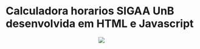 # Calculadora horarios SIGAA UnB desenvolvida em HTML e Javascript
<p align="center"><img src="https://user-images.githubusercontent.com/31783838/128637099-4d43a9cb-3a79-47da-99de-8a8b2ab9f4e5.png" /></p>
